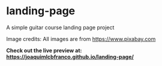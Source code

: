 # landing-page
A simple guitar course landing page project

Image credits: All images are from https://www.pixabay.com

<strong>Check out the live preview at: https://joaquimlcbfranco.github.io/landing-page/</strong>

